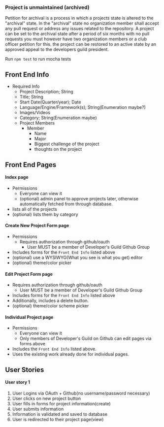 ### Project is unmaintained (archived)
Petition for archival is a process in 
which a projects state is altered to the "archival" state. In the "archival" state
no organization member shall accept any pull
request or address any issues related to the
repository. A project can be set to the archival state after a period of six months with no pull requests you must however have two organization members or a club officer petition for this. the project can be restored to an active state by an approved appeal to the developers guild president.


Run `npm test` to run mocha tests

## Front End Info
* Required Info
  * Project Description; String
  * Title; String
  * Start Date(Quarter/year); Date
  * Language/Engine/Framework(s); String(Enumeration maybe?)
  * Images/Videos
  * Category; String(Enumeration maybe)
  * Project Members
    * Member
      * Name
      * Major
      * Biggest challenge of the project
      * thoughts on the project

## Front End Pages

#### Index page
* Permissions
  * Everyone can view it
  * (optional) admin panel to approve projects later, otherwise automatically
    fetched from through database.
* lists all of the projects
* (optional) lists them by category  

#### Create New Project Form page
* Permissions
  * Requires authorization through github/oauth
    * User MUST be a member of Developer's Guild Github Group
* Includes forms for the `Front End Info` listed above
* (optional) use a WYSIWYG(What you see is what you get) editor
* (optional) theme/color picker  

#### Edit Project Form page  

* Requires authorization through github/oauth
  * User MUST be a member of Developer's Guild Github Group
* Includes forms for the `Front End Info` listed above
* Additionally, includes a delete button.
* (optional) theme/color scheme picker  

#### Individual Project page  

* Permissions
  * Everyone can view it
  * Only members of Developer's Guild on Github can edit pages via forms above
* Includes the `Front End Info` listed above.
* Uses the existing work already done for individual pages.

## User Stories  

#### User story 1
  1. User Logins via OAuth + Github(no username/password necessary)
  2. User clicks on new project button
  3. User fills in forms for project information(create)
  4. User submits information
  5. Information is validated and saved to database
  6. User is redirected to their project page(view)

